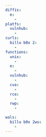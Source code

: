 ```yaml
---
diffis:
  e:
    -
platfs:
  vulnhub:
    -
curls:
  billu b0x 2:
    -
functions:
  unix:
    -
  e:
    -
  vulnhub:
    -
  cve:
    -
  rce:
    -
  rwp:
    -

wals:
  billu b0x 2wu:
    -
---
```


